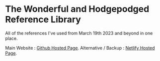 # The Wonderful and Hodgepodged Reference Library
All of the references I've used from March 19th 2023 and beyond in one place.

Main Website : [Github Hosted Page](https://zushiedu.github.io/references/).
Alternative / Backup : [Netlify Hosted Page](https://hodgepodged.netlify.app/).
